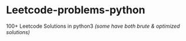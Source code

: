# Leetcode-problems-python
100+ Leetcode Solutions in python3 *(some have both brute & optimized solutions)*
